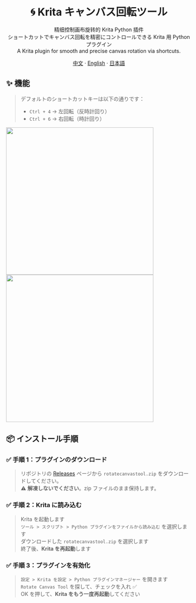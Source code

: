 <h1 align="center">🌀 Krita キャンバス回転ツール</h1>

<p align="center">
  精细控制画布旋转的 Krita Python 插件<br>
  ショートカットでキャンバス回転を精密にコントロールできる Krita 用 Python プラグイン<br>
  A Krita plugin for smooth and precise canvas rotation via shortcuts.
</p>

<p align="center">
  <a href="/docs/README_CN.md">中文</a>
  ·
  <a href="https://github.com/motoyinc/KritaCanvasRotationTool/blob/master/README.md">English</a>
  ·
  <a href="/docs/README_JP.md">日本語</a>
</p>

## ✨ 機能

> デフォルトのショートカットキーは以下の通りです：  
> - `Ctrl + 4` → 左回転（反時計回り）  
> - `Ctrl + 6` → 右回転（時計回り）

<img src="https://github.com/user-attachments/assets/7a4435da-0ec6-40e2-b3ad-f55cdefc60d6" width="400px" />
<img src="https://github.com/user-attachments/assets/0833f353-807e-4098-a4c1-504cf7856f69" width="400px" />

## 📦 インストール手順

### ✅ 手順 1：プラグインのダウンロード

> リポジトリの [Releases](https://github.com/motoyinc/RotateCanvasTool/releases) ページから `rotatecanvastool.zip` をダウンロードしてください。  
> ⚠️ **解凍しないでください**。zip ファイルのまま保持します。

### ✅ 手順 2：Krita に読み込む

> Krita を起動します  
> `ツール > スクリプト > Python プラグインをファイルから読み込む` を選択します  
> ダウンロードした `rotatecanvastool.zip` を選択します  
> 終了後、**Krita を再起動**します

### ✅ 手順 3：プラグインを有効化

> `設定 > Krita を設定 > Python プラグインマネージャー` を開きます  
> `Rotate Canvas Tool` を探して、チェックを入れ ✅  
> OK を押して、**Krita をもう一度再起動**してください

